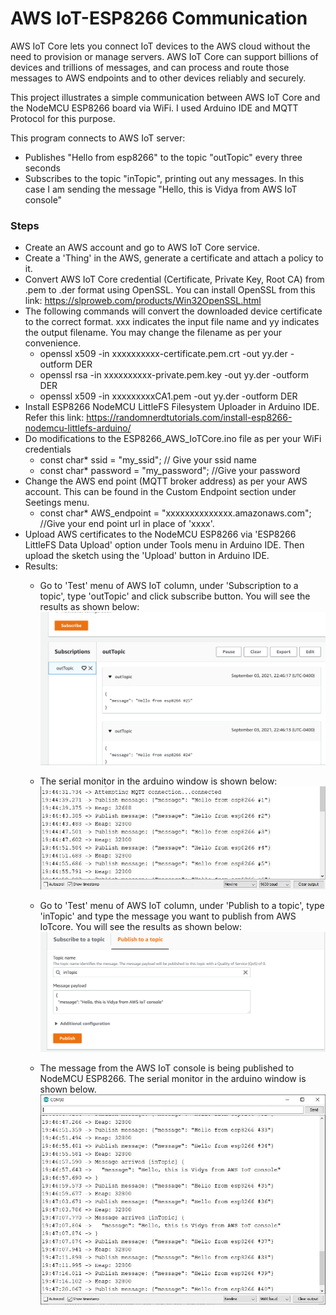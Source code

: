 # AWS IoT-ESP8266 Communication

AWS IoT Core lets you connect IoT devices to the AWS cloud without the need to provision or manage servers. AWS IoT Core can support billions of devices and trillions of messages, and can process and route those messages to AWS endpoints and to other devices reliably and securely.

This project illustrates a simple communication between AWS IoT Core and the NodeMCU ESP8266 board via WiFi. I used Arduino IDE and MQTT Protocol for this purpose.

This program connects to AWS IoT server:
* Publishes "Hello from esp8266" to the topic "outTopic" every three seconds
* Subscribes to the topic "inTopic", printing out any messages. In this case I am sending the message "Hello, this is Vidya from AWS IoT console"

### Steps ###
* Create an AWS account and go to AWS IoT Core service.
* Create a 'Thing' in the AWS, generate a certificate and attach a policy to it.
* Convert AWS IoT Core credential (Certificate, Private Key, Root CA) from .pem to .der format using OpenSSL. You can install OpenSSL from this link: https://slproweb.com/products/Win32OpenSSL.html 
* The following commands will convert the downloaded device certificate to the correct format. xxx indicates the input file name and yy indicates the output filename. You may change the filename as per your convenience.
	* openssl x509 -in xxxxxxxxxx-certificate.pem.crt -out yy.der -outform DER 
	* openssl rsa -in xxxxxxxxxx-private.pem.key -out yy.der -outform DER
	* openssl x509 -in xxxxxxxxxCA1.pem -out yy.der -outform DER
* Install ESP8266 NodeMCU LittleFS Filesystem Uploader in Arduino IDE. Refer this link: https://randomnerdtutorials.com/install-esp8266-nodemcu-littlefs-arduino/ 
* Do modifications to the ESP8266_AWS_IoTCore.ino file as per your WiFi credentials
	* const char* ssid = "my_ssid"; // Give your ssid name
	* const char* password = "my_password"; //Give your password
* Change the AWS end point (MQTT broker address) as per your AWS account. This can be found in the Custom Endpoint section under Seetings menu.
	* const char* AWS_endpoint = "xxxxxxxxxxxxxx.amazonaws.com"; //Give your end point url in place of 'xxxx'. 
* Upload AWS certificates to the NodeMCU ESP8266 via 'ESP8266 LittleFS Data Upload' option under Tools menu in Arduino IDE. Then upload the sketch using the 'Upload' button in Arduino IDE.
* Results:
	* Go to 'Test' menu of AWS IoT column, under 'Subscription to a topic', type 'outTopic' and click subscribe button. You will see the results as shown below:
	![AWS IoT Console Output1](https://github.com/VidyaV1993/AWS_IoTCore-ESP8266_Communication/blob/main/ESP8266_AWS_IoTCore/screenshots/aws_console1.PNG?raw=true)
	
	* The serial monitor in the arduino window is shown below:
	![Serial monitor1](https://github.com/VidyaV1993/AWS_IoTCore-ESP8266_Communication/blob/main/ESP8266_AWS_IoTCore/screenshots/serial_monitor1.JPG?raw=true)
	
	* Go to 'Test' menu of AWS IoT column, under 'Publish to a topic', type 'inTopic' and type the message you want to publish from AWS IoTcore. You will see the results as shown below:
	![AWS IoT Console Output2](https://github.com/VidyaV1993/AWS_IoTCore-ESP8266_Communication/blob/main/ESP8266_AWS_IoTCore/screenshots/aws_console2.PNG?raw=true)
	
	* The message from the AWS IoT console is being published to NodeMCU ESP8266. The serial monitor in the arduino window is shown below. 
	![Serial monitor2](https://github.com/VidyaV1993/AWS_IoTCore-ESP8266_Communication/blob/main/ESP8266_AWS_IoTCore/screenshots/serial_monitor2.JPG?raw=true)